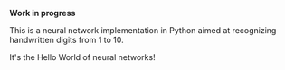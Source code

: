 **Work in progress**

This is a neural network implementation in Python aimed at recognizing handwritten digits from 1 to 10.

It's the Hello World of neural networks!